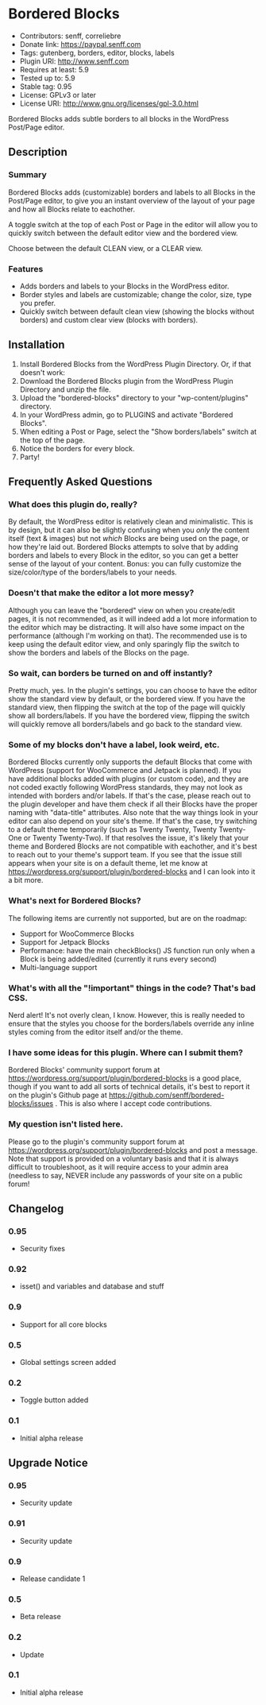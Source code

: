 # Bordered Blocks
* Contributors: senff, correliebre
* Donate link: https://paypal.senff.com
* Tags: gutenberg, borders, editor, blocks, labels
* Plugin URI: http://www.senff.com
* Requires at least: 5.9
* Tested up to: 5.9
* Stable tag: 0.95
* License: GPLv3 or later
* License URI: http://www.gnu.org/licenses/gpl-3.0.html

Bordered Blocks adds subtle borders to all blocks in the WordPress Post/Page editor.


## Description

### Summary

Bordered Blocks adds (customizable) borders and labels to all Blocks in the Post/Page editor, to give you an instant overview of the layout of your page and how all Blocks relate to eachother.

A toggle switch at the top of each Post or Page in the editor will allow you to quickly switch between the default editor view and the bordered view.

Choose between the default CLEAN view, or a CLEAR view.


### Features

* Adds borders and labels to your Blocks in the WordPress editor.
* Border styles and labels are customizable; change the color, size, type you prefer.
* Quickly switch between default clean view (showing the blocks without borders) and custom clear view (blocks with borders).

## Installation 

1. Install Bordered Blocks from the WordPress Plugin Directory. Or, if that doesn't work:
2. Download the Bordered Blocks plugin from the WordPress Plugin Directory and unzip the file.
3. Upload the "bordered-blocks" directory to your "wp-content/plugins" directory.
4. In your WordPress admin, go to PLUGINS and activate "Bordered Blocks".
5. When editing a Post or Page, select the "Show borders/labels" switch at the top of the page.
6. Notice the borders for every block.
7. Party!


## Frequently Asked Questions

### What does this plugin do, really?

By default, the WordPress editor is relatively clean and minimalistic. This is by design, but it can also be slightly confusing when you *only* the content itself (text & images) but not *which* Blocks are being used on the page, or how they're laid out. 
Bordered Blocks attempts to solve that by adding borders and labels to every Block in the editor, so you can get a better sense of the layout of your content.
Bonus: you can fully customize the size/color/type of the borders/labels to your needs.

### Doesn't that make the editor a lot more messy?

Although you can leave the "bordered" view on when you create/edit pages, it is not recommended, as it will indeed add a lot more information to the editor which may be distracting. It will also have some impact on the performance (although I'm working on that). The recommended use is to keep using the default editor view, and only sparingly flip the switch to show the borders and labels of the Blocks on the page.

### So wait, can borders be turned on and off instantly?

Pretty much, yes. In the plugin's settings, you can choose to have the editor show the standard view by default, or the bordered view. If you have the standard view, then flipping the switch at the top of the page will quickly show all borders/labels. If you have the bordered view, flipping the switch will quickly remove all borders/labels and go back to the standard view.

### Some of my blocks don't have a label, look weird, etc.

Bordered Blocks currently only supports the default Blocks that come with WordPress (support for WooCommerce and Jetpack is planned). If you have additional blocks added with plugins (or custom code), and they are not coded exactly following WordPress standards, they may not look as intended with borders and/or labels. If that's the case, please reach out to the plugin developer and have them check if all their Blocks have the proper naming with "data-title" attributes.
Also note that the way things look in your editor can also depend on your site's theme. If that's the case, try switching to a default theme temporarily (such as Twenty Twenty, Twenty Twenty-One or Twenty Twenty-Two).
If that resolves the issue, it's likely that your theme and Bordered Blocks are not compatible with eachother, and it's best to reach out to your theme's support team.
If you see that the issue still appears when your site is on a default theme, let me know at https://wordpress.org/support/plugin/bordered-blocks and I can look into it a bit more.

### What's next for Bordered Blocks?

The following items are currently not supported, but are on the roadmap:

* Support for WooCommerce Blocks
* Support for Jetpack Blocks
* Performance: have the main checkBlocks() JS function run only when a Block is being added/edited (currently it runs every second)
* Multi-language support

### What's with all the "!important" things in the code? That's bad CSS.

Nerd alert! It's not overly clean, I know. However, this is really needed to ensure that the styles you choose for the borders/labels override any inline styles coming from the editor itself and/or the theme.

### I have some ideas for this plugin. Where can I submit them?

Bordered Blocks' community support forum at https://wordpress.org/support/plugin/bordered-blocks is a good place, though if you want to add all sorts of technical details, it's best to report it on the plugin's Github page at https://github.com/senff/bordered-blocks/issues . This is also where I accept code contributions.

### My question isn't listed here.

Please go to the plugin's community support forum at https://wordpress.org/support/plugin/bordered-blocks and post a message. Note that support is provided on a voluntary basis and that it is always difficult to troubleshoot, as it will require access to your admin area (needless to say, NEVER include any passwords of your site on a public forum!


## Changelog

### 0.95
* Security fixes

### 0.92
* isset() and variables and database and stuff

### 0.9 
* Support for all core blocks

### 0.5 
* Global settings screen added

### 0.2 
* Toggle button added

### 0.1 
* Initial alpha release 


## Upgrade Notice 

### 0.95
* Security update

### 0.91
* Security update

### 0.9 
* Release candidate 1

### 0.5 
* Beta release 

### 0.2 
* Update 

### 0.1 
* Initial alpha release 
